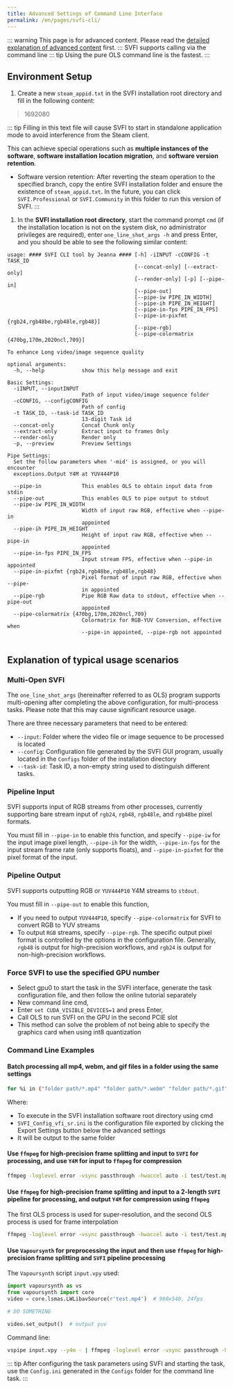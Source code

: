 ```yaml
---
title: Advanced Settings of Command Line Interface
permalink: /en/pages/svfi-cli/
---
```


::: warning
This page is for advanced content. Please read the [detailed explanation of advanced content](/en/pages/advanced-settings/) first.
:::
SVFI supports calling via the command line
::: tip
Using the pure OLS command line is the fastest.
:::

## Environment Setup

1. Create a new `steam_appid.txt` in the SVFI installation root directory and fill in the following content:

> 1692080

::: tip
Filling in this text file will cause SVFI to start in standalone application mode to avoid interference from the Steam client.

This can achieve special operations such as **multiple instances of the software**, **software installation location migration**, and **software version retention**.

- Software version retention: After reverting the steam operation to the specified branch, copy the entire SVFI installation folder and ensure the existence of `steam_appid.txt`. In the future, you can click `SVFI.Professional` or `SVFI.Community` in this folder to run this version of SVFI.
:::

1. In the **SVFI installation root directory**, start the command prompt `cmd` (if the installation location is not on the system disk, no administrator privileges are required), enter `one_line_shot_args -h` and press Enter, and you should be able to see the following similar content:

```
usage: #### SVFI CLI tool by Jeanna #### [-h] -iINPUT -cCONFIG -t TASK_ID
                                         [--concat-only] [--extract-only]
                                         [--render-only] [-p] [--pipe-in]
                                         [--pipe-out]
                                         [--pipe-iw PIPE_IN_WIDTH]
                                         [--pipe-ih PIPE_IN_HEIGHT]
                                         [--pipe-in-fps PIPE_IN_FPS]
                                         [--pipe-in-pixfmt {rgb24,rgb48be,rgb48le,rgb48}]
                                         [--pipe-rgb]
                                         [--pipe-colormatrix {470bg,170m,2020ncl,709}]

To enhance Long video/image sequence quality

optional arguments:
  -h, --help            show this help message and exit

Basic Settings:
  -iINPUT, --inputINPUT
                        Path of input video/image sequence folder
  -cCONFIG, --configCONFIG
                        Path of config
  -t TASK_ID, --task-id TASK_ID
                        13-digit Task id
  --concat-only         Concat Chunk only
  --extract-only        Extract input to frames Only
  --render-only         Render only
  -p, --preview         Preview Settings

Pipe Settings:
  Set the follow parameters when '-mid' is assigned, or you will encounter
  exceptions.Output Y4M at YUV444P10

  --pipe-in             This enables OLS to obtain input data from stdin
  --pipe-out            This enables OLS to pipe output to stdout
  --pipe-iw PIPE_IN_WIDTH
                        Width of input raw RGB, effective when --pipe-in
                        appointed
  --pipe-ih PIPE_IN_HEIGHT
                        Height of input raw RGB, effective when --pipe-in
                        appointed
  --pipe-in-fps PIPE_IN_FPS
                        Input stream FPS, effective when --pipe-in appointed
  --pipe-in-pixfmt {rgb24,rgb48be,rgb48le,rgb48}
                        Pixel format of input raw RGB, effective when --pipe-
                        in appointed
  --pipe-rgb            Pipe RGB Raw data to stdout, effective when --pipe-out
                        appointed
  --pipe-colormatrix {470bg,170m,2020ncl,709}
                        Colormatrix for RGB-YUV Conversion, effective when
                        --pipe-in appointed, --pipe-rgb not appointed


```

## Explanation of typical usage scenarios

### Multi-Open SVFI

The `one_line_shot_args` (hereinafter referred to as OLS) program supports multi-opening after completing the above configuration, for multi-process tasks. Please note that this may cause significant resource usage.

There are three necessary parameters that need to be entered:

- `--input`: Folder where the video file or image sequence to be processed is located
- `--config`: Configuration file generated by the SVFI GUI program, usually located in the `Configs` folder of the installation directory
- `--task-id`: Task ID, a non-empty string used to distinguish different tasks.

### Pipeline Input

SVFI supports input of RGB streams from other processes, currently supporting bare stream input of `rgb24`, `rgb48`, `rgb48le`, and `rgb48be` pixel formats.

You must fill in `--pipe-in` to enable this function, and specify `--pipe-iw` for the input image pixel length, `--pipe-ih` for the width, `--pipe-in-fps` for the input stream frame rate (only supports floats), and `--pipe-in-pixfmt` for the pixel format of the input.

### Pipeline Output

SVFI supports outputting RGB or `YUV444P10` Y4M streams to `stdout`.

You must fill in `--pipe-out` to enable this function,

- If you need to output `YUV444P10`, specify `--pipe-colormatrix` for SVFI to convert RGB to YUV streams
- To output `RGB` streams, specify `--pipe-rgb`. The specific output pixel format is controlled by the options in the configuration file. Generally, `rgb48` is output for high-precision workflows, and `rgb24` is output for non-high-precision workflows.

### Force SVFI to use the specified GPU number

- Select gpu0 to start the task in the SVFI interface, generate the task configuration file, and then follow the online tutorial separately
- New command line cmd,
- Enter `set CUDA_VISIBLE_DEVICES=1` and press Enter,
- Call OLS to run SVFI on the GPU in the second PCIE slot
- This method can solve the problem of not being able to specify the graphics card when using int8 quantization

### Command Line Examples

#### Batch processing all mp4, webm, and gif files in a folder using the same settings

```bash
for %i in ("folder path/*.mp4" "folder path/*.webm" "folder path/*.gif") do (one_line_shot_args.exe --input "%i" --task-id "%~ni" --config "SVFI_Config_vfi_sr.ini")
```

Where:

- To execute in the SVFI installation software root directory using cmd
- `SVFI_Config_vfi_sr.ini` is the configuration file exported by clicking the Export Settings button below the advanced settings
- It will be output to the same folder

#### Use `ffmpeg` for high-precision frame splitting and input to `SVFI` for processing, and use `Y4M` for input to `ffmpeg` for compression

```bash
ffmpeg -loglevel error -vsync passthrough -hwaccel auto -i test/test.mp4 -map 0:v:0 -sws_flags +bicubic+full_chroma_int+accurate_rnd -vf copy,format=yuv444p10le,format=rgb48be,format=rgb24,minterpolate=fps=24.000:mi_mode=dup -f image2pipe -pix_fmt rgb24 -vcodec rawvideo - |  one_line_shot_args.exe  -i - -c Configs/SVFI_Config_pipe_test.ini -t pipe_2 --pipe-in --pipe-iw 960 --pipe-ih 540  --pipe-in-fps 24 --pipe-out |  ffmpeg.exe -loglevel error -hide_banner -y -vsync cfr -i - -preset:v slow -c:v hevc_nvenc -pix_fmt yuv420p -crf 16 test/output.mp4 -y
```

#### Use `ffmpeg` for high-precision frame splitting and input to a 2-length `SVFI` pipeline for processing, and output `Y4M` for compression using `ffmpeg`

The first OLS process is used for super-resolution, and the second OLS process is used for frame interpolation

```bash
ffmpeg -loglevel error -vsync passthrough -hwaccel auto -i test/test.mp4 -map 0:v:0 -sws_flags +bicubic+full_chroma_int+accurate_rnd -vf copy,format=yuv444p10le,format=rgb48be,format=rgb24,minterpolate=fps=24.000:mi_mode=dup -f image2pipe -pix_fmt rgb48be -vcodec rawvideo - | one_line_shot_args.exe  -i - -c Configs/SVFI_Config_pipe_1.ini -t pipe_1 --pipe-in --pipe-iw 960 --pipe-ih 540 --pipe-in-fps 24 --pipe-out --pipe-rgb --pipe-in-pixfmt rgb48be | one_line_shot_args.exe -i - -c Configs/SVFI_Config_pipe_2.ini -t pipe_2 --pipe-in --pipe-iw 960 --pipe-ih 540  --pipe-in-fps 24 --pipe-in-pixfmt rgb48 --pipe-out |  ffmpeg.exe -loglevel error -hide_banner -y -vsync cfr -i - -preset:v slow -c:v hevc_nvenc -pix_fmt yuv420p -crf 16 test/output.mp4 -y
```

#### Use `Vapoursynth` for preprocessing the input and then use `ffmpeg` for high-precision frame splitting and `SVFI` pipeline processing

The `Vapoursynth` script `input.vpy` used:

```python
import vapoursynth as vs
from vapoursynth import core
video = core.lsmas.LWLibavSource(r'test.mp4')  # 960x540, 24fps

# DO SOMETHING

video.set_output()  # output yuv
```

Command line:

```bash
vspipe input.vpy --y4m - | ffmpeg -loglevel error -vsync passthrough -hwaccel auto -i - -map 0:v:0 -sws_flags +bicubic+full_chroma_int+accurate_rnd -vf copy,format=yuv444p10le,format=rgb48be,format=rgb24,minterpolate=fps=24.000:mi_mode=dup -f image2pipe -pix_fmt rgb24 -vcodec rawvideo - |  one_line_shot_args.exe  -i - -c Configs/SVFI_Config_pipe_test.ini -t pipe_2 --pipe-in --pipe-iw 960 --pipe-ih 540  --pipe-in-fps 24 --pipe-out |  ffmpeg.exe -loglevel error -hide_banner -y -vsync cfr -i - -preset:v slow -c:v hevc_nvenc -pix_fmt yuv420p -crf 16 test/output.mp4 -y
```

::: tip
After configuring the task parameters using SVFI and starting the task, use the `Config.ini` generated in the `Configs` folder for the command line task.
:::